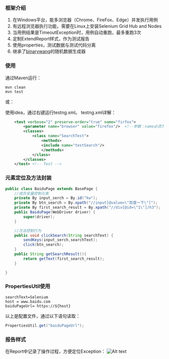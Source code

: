 ### 框架介绍
1. 在Windows平台，能多浏览器（Chrome、FireFox、Edge）并发执行用例
2. 有远程浏览器执行功能，需要在Linux上安装Selenium Grid Hub and Nodes
3. 当用例结果是TimeoutException时，用例自动重跑，最多重跑3次
4. 定制ExtendReport样式，作为测试报告
5. 使用properties，测试数据与测试代码分离
6. 继承了[binarywang](https://github.com/binarywang/java-testdata-generator)的随机数据生成器

### 使用
通过Maven运行：
```
mvn clean
mvn test
```
或：

使用idea，通过右键运行testng.xml。
testng.xml详解：
```xml
    <test verbose="2" preserve-order="true" name="firfox">
        <parameter name="browser" value="firefox"/>  <!--参数：name必须为browser，value有3个可选：chrome,firefox,edge，分别对应不同浏览器-->
        <classes>
            <class name="SearchTest">
                <methods>
                <include name="testSearch"/>
                </methods>
            </class>
        </classes>
    </test> <!-- Test -->
```
### 元素定位及方法封装
```java
public class BaiduPage extends BasePage {
    //成员变量控制元素
    private By input_serch = By.id("kw");
    private By btn_search = By.xpath("//input[@value=\"百度一下\"]");
    private By first_search_result = By.xpath("//div[@id=\"1\"]/h3");
    public BaiduPage(WebDriver driver) {
        super(driver);
    }

    //方法控制行为
    public void clickSearch(String searchText) {
        sendKeys(input_serch,searchText);
        click(btn_search);
    }
    public String getSearchResult(){
        return getText(first_search_result);
    }

}
```
### PropertiesUtil使用
```properties
searchText=Selenium
host = www.baidu.com
baiduPageUrl= https://${host}
```
以上是配置文件，通过以下语句读取：
```java
PropertiesUtil.get("baiduPageUrl");
```

### 报告样式
在Report中记录了操作过程，方便定位Exception：
![Alt text](../SeleniumFramework/report.png "测试报告")